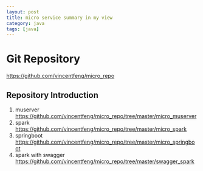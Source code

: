 ```yaml
---
layout: post
title: micro service summary in my view
category: java
tags: [java]
---
```


# Git Repository 

https://github.com/vincentfeng/micro_repo

## Repository Introduction

1. muserver <https://github.com/vincentfeng/micro_repo/tree/master/micro_muserver>
2. spark <https://github.com/vincentfeng/micro_repo/tree/master/micro_spark>
3. springboot <https://github.com/vincentfeng/micro_repo/tree/master/micro_springboot>
4. spark with swagger <https://github.com/vincentfeng/micro_repo/tree/master/swagger_spark> 

